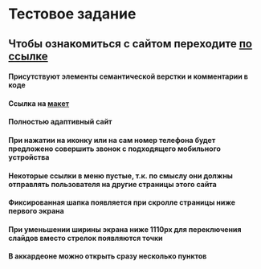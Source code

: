 # Тестовое задание
## Чтобы ознакомиться с сайтом переходите [по ссылке](https://lina1528.github.io/Semitex/)
#### Присутствуют элементы семантической верстки и комментарии в коде
#### Ссылка на [макет](https://www.figma.com/file/j0oj7nwq15OZddwm1dP1GT/semitex.ru-(Copy)?node-id=2%3A2814)
#### Полностью адаптивный сайт
#### При нажатии на иконку или на сам номер телефона будет предложено совершить звонок с подходящего мобильного устройства
#### Некоторые ссылки в меню пустые, т.к. по смыслу они должны отправлять пользователя на другие страницы этого сайта
#### Фиксированная шапка появляется при скролле страницы ниже первого экрана
#### При уменьшении ширины экрана ниже 1110px для переключения слайдов вместо стрелок появляются точки 
#### В аккардеоне можно открыть сразу несколько пунктов
